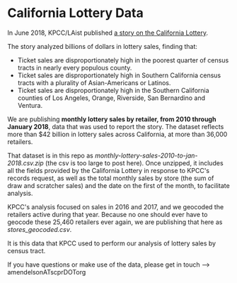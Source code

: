 # California Lottery Data

In June 2018, KPCC/LAist published [a story on the California Lottery](http://laist.com/2018/06/19/lottery.php).

The story analyzed billions of dollars in lottery sales, finding that:

* Ticket sales are disproportionately high in the poorest quarter of census tracts in nearly every populous county.
* Ticket sales are disproportionately high in Southern California census tracts with a plurality of Asian-Americans or Latinos.
* Ticket sales are disproportionately high in the Southern California counties of Los Angeles, Orange, Riverside, San Bernardino and Ventura.

We are publishing **monthly lottery sales by retailer, from 2010 through January 2018**, data that was used to report the story. The dataset reflects more than $42 billion in lottery sales across California, at more than 36,000 retailers.

That dataset is in this repo as *monthly-lottery-sales-2010-to-jan-2018.csv.zip* (the csv is too large to post here). Once unzipped, it includes all the fields provided by the California Lottery in response to KPCC's records request, as well as the total monthly sales by store (the sum of draw and scratcher sales) and the date on the first of the month, to facilitate analysis.

KPCC's analysis focused on sales in 2016 and 2017, and we geocoded the retailers active during that year. Because no one should ever have to geocode these 25,460 retailers ever again, we are publishing that here as *stores_geocoded.csv*.

It is this data that KPCC used to perform our analysis of lottery sales by census tract.

If you have questions or make use of the data, please get in touch --> amendelsonATscprDOTorg